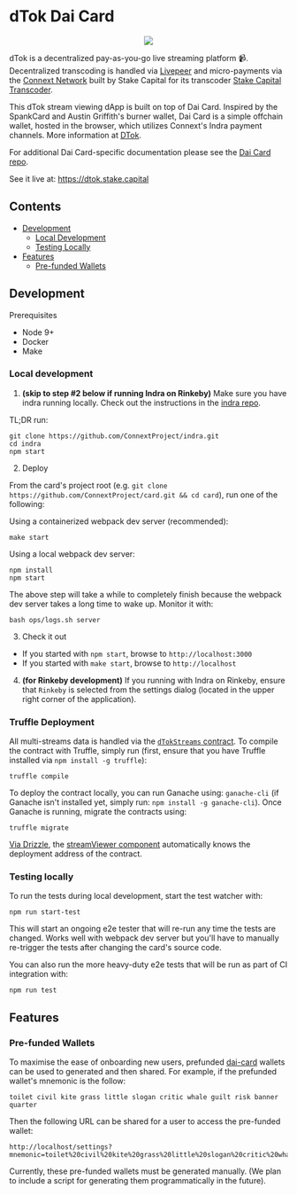 # dTok Dai Card

<p align="center">
  <img src="https://github.com/stake-capital/dTok-dai-card/blob/master/src/assets/dTok/dtok-logo.jpg" />
</p>


dTok is a decentralized pay-as-you-go live streaming platform 📹. Decentralized transcoding is handled via [Livepeer](https://livepeer.org/) and micro-payments via the [Connext Network](https://connext.network/) built by Stake Capital for its transcoder [Stake Capital Transcoder](https://medium.com/stakecapital/stake-capital-now-supports-livepeer-26f934ffcbea).

This dTok stream viewing dApp is built on top of Dai Card. Inspired by the SpankCard and Austin Griffith's burner wallet, Dai Card is a simple offchain wallet, hosted in the browser, which utilizes Connext's Indra payment channels. More information at [DTok](https://forum.livepeer.org/t/transcoder-campaign-stake-capital-0xa6a9/678).

For additional Dai Card-specific documentation please see the [Dai Card repo](https://github.com/ConnextProject/card).

See it live at: https://dtok.stake.capital

## Contents
- [Development](#development)
    - [Local Development](#local-development)
    - [Testing Locally](#testing-locally)
- [Features](#features)
    - [Pre-funded Wallets](#pre-funded-wallets)

## Development

Prerequisites
 - Node 9+
 - Docker
 - Make

### Local development

1. **(skip to step #2 below if running Indra on Rinkeby)** Make sure you have indra running locally. Check out the instructions in the [indra repo](https://github.com/ConnextProject/indra).

TL;DR run:

```
git clone https://github.com/ConnextProject/indra.git
cd indra
npm start
```

2. Deploy

From the card's project root (e.g. `git clone https://github.com/ConnextProject/card.git && cd card`), run one of the following:

Using a containerized webpack dev server (recommended):
```
make start
```

Using a local webpack dev server:
```
npm install
npm start
```

The above step will take a while to completely finish because the webpack dev server takes a long time to wake up. Monitor it with:

```
bash ops/logs.sh server
```

3. Check it out

 - If you started with `npm start`, browse to `http://localhost:3000`
 - If you started with `make start`, browse to `http://localhost`

4. **(for Rinkeby development)** If you running with Indra on Rinkeby, ensure that `Rinkeby` is selected from the settings dialog (located in the upper right corner of the application).

### Truffle Deployment

All multi-streams data is handled via the [`dTokStreams` contract](/contracts/dTokStreams.sol). To compile the contract with Truffle, simply run (first, ensure that you have Truffle installed via `npm install -g truffle`):

```
truffle compile
```

To deploy the contract locally, you can run Ganache using: `ganache-cli` (if Ganache isn't installed yet, simply run: `npm install -g ganache-cli`). Once Ganache is running, migrate the contracts using:

```
truffle migrate
```

[Via Drizzle](/src/index.js#L39), the [streamViewer component](/src/components/streamViewer.js#L741) automatically knows the deployment address of the contract.

### Testing locally

To run the tests during local development, start the test watcher with:

```
npm run start-test
```

This will start an ongoing e2e tester that will re-run any time the tests are changed. Works well with webpack dev server but you'll have to manually re-trigger the tests after changing the card's source code.

You can also run the more heavy-duty e2e tests that will be run as part of CI integration with:

```
npm run test
```

## Features

### Pre-funded Wallets

To maximise the ease of onboarding new users, prefunded [dai-card](https://daicard.io/) wallets can be used to generated and then shared. For example, if the prefunded wallet's mnemonic is the follow:

```
toilet civil kite grass little slogan critic whale guilt risk banner quarter
```

Then the following URL can be shared for a user to access the pre-funded wallet:

```
http://localhost/settings?mnemonic=toilet%20civil%20kite%20grass%20little%20slogan%20critic%20whale%20guilt%20risk%20banner%20quarter
```

Currently, these pre-funded wallets must be generated manually. (We plan to include a script for generating them programmatically in the future).
